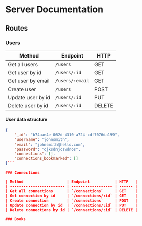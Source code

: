 # Server Documentation

## Routes

### Users

| Method            | Endpoint        | HTTP   |
| ----------------- | --------------- | ------ |
| Get all users     | `/users`        | GET    |
| Get user by id    | `/users/:id`    | GET    |
| Get user by email | `/users/:email` | GET    |
| Create user       | `/users`        | POST   |
| Update user by id | `/users/:id`    | PUT    |
| Delete user by id | `/users/:id`    | DELETE |

#### User data structure

````json
{
    "_id": "b74aae4e-062d-4310-a724-cdf7076da199",
    "username": "johnsmith",
    "email": "johnsmith@hello.com",
    "password": "cjksdnjcswdnos",
    "connections": [],
    "connections_bookmarked": []
}```

### Connections

| Method                   | Endpoint           | HTTP   |
| ------------------------ | ------------------ | ------ |
| Get all connections      | `/connections`     | GET    |
| Get connection by id     | `/connections/:id` | GET    |
| Create connection        | `/connections`     | POST   |
| Update connection by id  | `/connections/:id` | PUT    |
| Delete connections by id | `/connections/:id` | DELETE |

### Books
````
